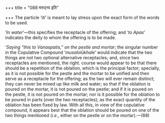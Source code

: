 +++
title = "088 मरुद्भ्य इति"

+++
The particle ‘*iti*’ is meant to lay stress upon the exact form of the
words to be used.

‘*In water*’—this specifies the receptacle of the offering; and ‘*to
Apas*’ indicates the deity to whom the offering is to be made.

‘*Saying “this to Vanaspatis,” on the pestle and mortar*; the singular
number in the Copulative Compound ‘*musalolūkhale*’ would indicate that
the two things are not two optional alternative receptacles; and, since
two receptacles are mentioned, the right. course would appear to be that
there should be a repetition of the oblation, which is the principal
factor; specially, as it is not possible for the pestle and the mortar
to be unified and then serve as a receptacle for the offering; as the
two will ever remain distinct; they can never be mixed up like milk and
water; so that if the oblation is poured on the mortar, it is not poured
on the pestle; and if it is poured on the pestle, it is not poured on
the mortar; nor is it possible for the oblation to be poured in parts
(over the two receptacles); as the exact quantity of the oblation has
been fixed by law. With all this, in view of the copulative compound, it
appears best that the oblation should be poured on one of the two things
mentioned (*i.e*., either on the pestle or on the mortar).—(88)


